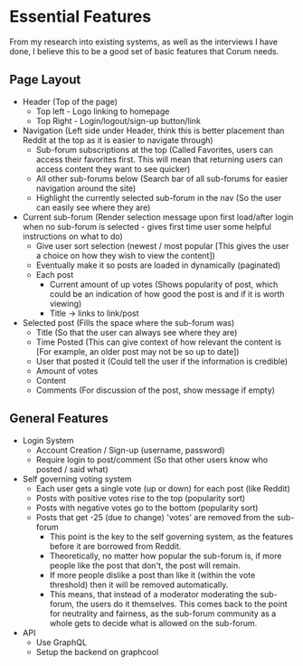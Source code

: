 # Essential Features

From my research into existing systems, as well as the interviews I have done, I
believe this to be a good set of basic features that Corum needs.

## Page Layout

* Header (Top of the page)
  * Top left - Logo linking to homepage
  * Top Right - Login/logout/sign-up button/link
* Navigation (Left side under Header, think this is better placement than Reddit
  at the top as it is easier to navigate through)
  * Sub-forum subscriptions at the top (Called Favorites, users can access their
    favorites first. This will mean that returning users can access content they
    want to see quicker)
  * All other sub-forums below (Search bar of all sub-forums for easier
    navigation around the site)
  * Highlight the currently selected sub-forum in the nav (So the user can
    easily see where they are)
* Current sub-forum (Render selection message upon first load/after login when
  no sub-forum is selected - gives first time user some helpful instructions on
  what to do)
  * Give user sort selection (newest / most popular [This gives the user a
    choice on how they wish to view the content])
  * Eventually make it so posts are loaded in dynamically (paginated)
  * Each post
    * Current amount of up votes (Shows popularity of post, which could be an
      indication of how good the post is and if it is worth viewing)
    * Title -> links to link/post
* Selected post (Fills the space where the sub-forum was)
  * Title (So that the user can always see where they are)
  * Time Posted (This can give context of how relevant the content is [For
    example, an older post may not be so up to date])
  * User that posted it (Could tell the user if the information is credible)
  * Amount of votes
  * Content
  * Comments (For discussion of the post, show message if empty)

## General Features

* Login System
  * Account Creation / Sign-up (username, password)
  * Require login to post/comment (So that other users know who posted / said
    what)
* Self governing voting system
  * Each user gets a single vote (up or down) for each post (like Reddit)
  * Posts with positive votes rise to the top (popularity sort)
  * Posts with negative votes go to the bottom (popularity sort)
  * Posts that get -25 (due to change) 'votes' are removed from the sub-forum
    * This point is the key to the self governing system, as the features before
      it are borrowed from Reddit.
    * Theoretically, no matter how popular the sub-forum is, if more people like
      the post that don't, the post will remain.
    * If more people dislike a post than like it (within the vote threshold)
      then it will be removed automatically.
    * This means, that instead of a moderator moderating the sub-forum, the
      users do it themselves. This comes back to the point for neutrality and
      fairness, as the sub-forum community as a whole gets to decide what is
      allowed on the sub-forum.
* API
  * Use GraphQL
  * Setup the backend on graphcool
